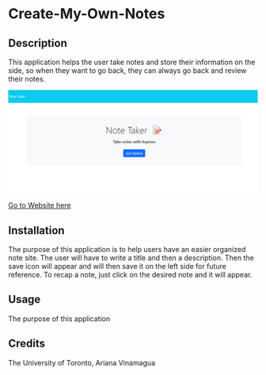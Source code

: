 # Create-My-Own-Notes
## Description
This application helps the user take notes and store their information on the side, so when they want to go back, they can always go back and review their notes. 

![Webpage](./images/notes.png)

[Go to Website here]()

## Installation
The purpose of this application is to help users have an easier organized note site. The user will have to write a title and then a description. Then the save icon will appear and will then save it on the left side for future reference. To recap a note, just click on the desired note and it will appear. 

## Usage
The purpose of this application 

## Credits
The University of Toronto,
Ariana Vinamagua